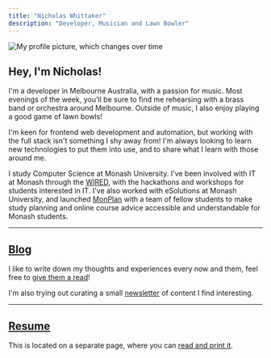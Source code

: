 ```yaml
---
title: "Nicholas Whittaker"
description: "Developer, Musician and Lawn Bowler"
---
```


<span class='profile-image'>![My profile picture, which changes over time](/media/monty.jpg)</span>

## Hey, I'm Nicholas!

I'm a developer in Melbourne Australia, with a passion for music. Most evenings of the week, you'll be sure to find me rehearsing with a brass band or orchestra around Melbourne. Outside of music, I also enjoy playing a good game of lawn bowls!

I'm keen for frontend web development and automation, but working with the full stack isn't something I shy away from! I'm always looking to learn new technologies to put them into use, and to share what I learn with those around me.

I study Computer Science at Monash University. I've been involved with IT at Monash through the [WIRED](https://wired.org.au), with the hackathons and workshops for students interested in IT. I've also worked with eSolutions at Monash University, and launched [MonPlan](https://monplan.apps.monash.edu) with a team of fellow students to make study planning and online course advice accessible and understandable for Monash students.

---

## [Blog](/blog/)

I like to write down my thoughts and experiences every now and them, feel free to [give them a read](/blog/)!

I'm also trying out curating a small [newsletter](/newsletter/) of content I find interesting.

---

## [Resume](/resume/)

This is located on a separate page, where you can [read and print it](/resume/).
